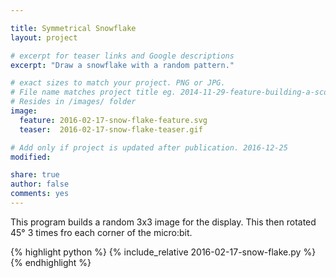 ```yaml
---

title: Symmetrical Snowflake
layout: project

# excerpt for teaser links and Google descriptions
excerpt: "Draw a snowflake with a random pattern."

# exact sizes to match your project. PNG or JPG.
# File name matches project title eg. 2014-11-29-feature-building-a-score-counter.png
# Resides in /images/ folder
image:
  feature: 2016-02-17-snow-flake-feature.svg
  teaser:  2016-02-17-snow-flake-teaser.gif

# Add only if project is updated after publication. 2016-12-25
modified:

share: true
author: false
comments: yes
---
```


This program builds a random 3x3 image for the display. This then rotated 45&deg; 3 times fro each corner of the micro:bit.

{% highlight python %}
{% include_relative 2016-02-17-snow-flake.py %}
{% endhighlight %}
